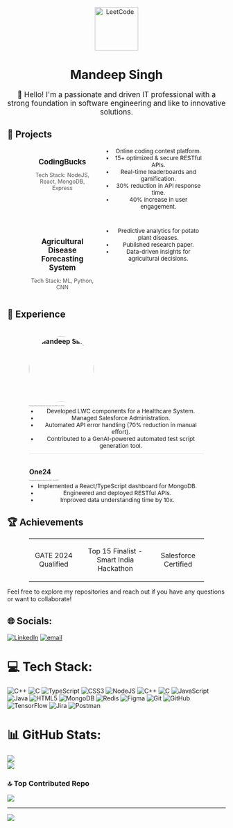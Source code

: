 <div align="center">
<!--     <img src="https://img.freepik.com/free-vector/web-development-concept-with-programmer-ar_107791-17049.jpg?t=st=1746341628~exp=1746345228~hmac=326dca67229987ad1a60aaacab154c6c9ef70cd6b43189554ed42afb63d840ac&w=1480" alt="Mandeep Singh" width="150" style="border-radius: 50%;"/> -->
  <a href="https://leetcode.com/hapysingh" target="_blank">
        <img src="https://cdn.sanity.io/images/oaglaatp/production/fe299a608603b8364a6ed4e20916cd6da1c9ec74-5001x3334.jpg?w=5001&h=3334&auto=format" alt="LeetCode" width="100">
    </a>
  <h1 style="font-size: 2em;">Mandeep Singh</h1>
    <p style="font-size: 1.2em;">👋 Hello! I'm a passionate and driven IT professional with a strong foundation in software engineering and like to innovative solutions.</p>
    
</div>


## 🚀 Projects

<div align="center">
    <div style="display: flex;  width: 80%; margin: auto;  padding-bottom: 20px; ">
        <div style="width: 40%; padding-right: 20px;">
            <h4 style="font-size: 1.2em;  margin-bottom: 10px;">CodingBucks</h4>
            <p style="font-size: 0.9em; color: #555;">Tech Stack: NodeJS, React, MongoDB, Express</p>
<!--              <div align="center">
                 <img src="https://user-images.githubusercontent.com/61289382/118789731-a4778100-b8d4-11eb-8e5e-5b58149e2378.gif" alt="CodingBucks" width="400"/>
            </div> -->
        </div>
        <div style="width: 60%;">
            <ul style="padding-left: 20px; margin-top: 0; margin-bottom: 0; font-size: 0.95em;">
                <li>Online coding contest platform.</li>
                <li>15+ optimized & secure RESTful APIs.</li>
                <li>Real-time leaderboards and gamification.</li>
                <li>30% reduction in API response time.</li>
                <li>40% increase in user engagement.</li>
            </ul>
        </div>
    </div>
    <div style="display: flex;  width: 80%; margin: auto;  padding-top: 20px;">
        <div style="width: 40%; padding-right: 20px;">
             <h4 style="font-size: 1.2em;  margin-bottom: 10px;">Agricultural Disease Forecasting System</h4>
            <p style="font-size: 0.9em; color: #555;">Tech Stack: ML, Python, CNN</p>
<!--              <div align="center">
                 <img src="https://user-images.githubusercontent.com/88782389/168779433-e5997b91-f155-441c-b7ef-477484345a98.png" alt="Agricultural Disease Forecasting System" width="400"/>
            </div> -->
        </div>
        <div style="width: 60%;">
            <ul style="padding-left: 20px; margin-top: 0; margin-bottom: 0; font-size: 0.95em;">
                <li>Predictive analytics for potato plant diseases.</li>
                <li>Published research paper.</li>
                <li>Data-driven insights for agricultural decisions.</li>
            </ul>
        </div>
    </div>
</div>

## 💼 Experience

<div align="center">
    <div style="display: flex; flex-direction: column; align-items: flex-start; width: 80%; margin: auto; padding-bottom: 10px; border-bottom: 1px solid #e0e0e0;">
        <h4 style="font-size: 1.1em; margin-bottom: 5px;">
        <img src="https://upload.wikimedia.org/wikipedia/commons/1/1c/Accenture_logo.svg" alt="Mandeep Singh" width="150" style="border-radius: 50%;"/></h4>
        <p style="font-size: 0.2em; color: #555;">Packaged App Development Associate (Jun 2019 - Oct 2023)</p>
        <ul style="padding-left: 20px; margin-top: 0; margin-bottom: 0; font-size: 0.95em;">
            <li>Developed LWC components for a Healthcare System.</li>
            <li>Managed Salesforce Administration.</li>
            <li>Automated API error handling (70% reduction in manual effort).</li>
            <li>Contributed to a GenAI-powered automated test script generation tool.</li>
        </ul>
    </div>
    <div style="display: flex; flex-direction: column; align-items: flex-start; width: 80%; margin: auto; padding-top: 10px;">
        <h4 style="font-size: 1.1em; margin-bottom: 5px;">One24</h4>
        <p style="font-size: 0.2em; color: #555;">Development Engineer Intern (Jun 2021 - Sep 2021)</p>
        <ul style="padding-left: 20px; margin-top: 0; margin-bottom: 0; font-size: 0.95em;">
            <li>Implemented a React/TypeScript dashboard for MongoDB.</li>
            <li>Engineered and deployed RESTful APIs.</li>
            <li>Improved data understanding time by 10x.</li>
        </ul>
    </div>
</div>

## 🏆 Achievements

<div align="center">
    <table border=0 style="border: 0; width: 80%; margin: auto;">
        <tr>
            <td align="center">
<!--                 <img src="https://upload.wikimedia.org/wikipedia/en/thumb/c/c4/Graduate_Aptitude_Test_in_Engineering_%28GATE%29_logo.svg/1200px-Graduate_Aptitude_Test_in_Engineering_%28GATE%29_logo.svg/1200px-Graduate_Aptitude_Test_in_Engineering_%28GATE%29_logo.svg.png" alt="GATE" width="100"> -->
                <p>GATE 2024 Qualified</p>
            </td>
            <td align="center">
<!--                 <img src="https://sih.gov.in/img/sih-logo.png" alt="SIH" width="100"> -->
                <p>Top 15 Finalist - Smart India Hackathon</p>
            </td>
            <td align="center">
<!--                 <img src="https://img.shields.io/badge/Salesforce-007169?style=for-the-badge&logo=salesforce&logoColor=white" alt="Salesforce" width="100"> -->
                <p>Salesforce Certified</p>
            </td>
        </tr>
    </table>
</div>

Feel free to explore my repositories and reach out if you have any questions or want to collaborate!


## 🌐 Socials:
[![LinkedIn](https://img.shields.io/badge/LinkedIn-%230077B5.svg?logo=linkedin&logoColor=white)](https://linkedin.com/in/mandeep-singh786) [![email](https://img.shields.io/badge/Email-D14836?logo=gmail&logoColor=white)](mailto:mandeep.singh112358@gmail.com) 

# 💻 Tech Stack:
![C++](https://img.shields.io/badge/c++-%2300599C.svg?style=plastic&logo=c%2B%2B&logoColor=white) ![C](https://img.shields.io/badge/c-%2300599C.svg?style=plastic&logo=c&logoColor=white) ![TypeScript](https://img.shields.io/badge/typescript-%23007ACC.svg?style=plastic&logo=typescript&logoColor=white) ![CSS3](https://img.shields.io/badge/css3-%231572B6.svg?style=plastic&logo=css3&logoColor=white) ![NodeJS](https://img.shields.io/badge/node.js-6DA55F?style=plastic&logo=node.js&logoColor=white) ![C++](https://img.shields.io/badge/c++-%2300599C.svg?style=plastic&logo=c%2B%2B&logoColor=white) ![C](https://img.shields.io/badge/c-%2300599C.svg?style=plastic&logo=c&logoColor=white) ![JavaScript](https://img.shields.io/badge/javascript-%23323330.svg?style=plastic&logo=javascript&logoColor=%23F7DF1E) ![Java](https://img.shields.io/badge/java-%23ED8B00.svg?style=plastic&logo=openjdk&logoColor=white) ![HTML5](https://img.shields.io/badge/html5-%23E34F26.svg?style=plastic&logo=html5&logoColor=white) ![MongoDB](https://img.shields.io/badge/MongoDB-%234ea94b.svg?style=plastic&logo=mongodb&logoColor=white) ![Redis](https://img.shields.io/badge/redis-%23DD0031.svg?style=plastic&logo=redis&logoColor=white) ![Figma](https://img.shields.io/badge/figma-%23F24E1E.svg?style=plastic&logo=figma&logoColor=white) ![Git](https://img.shields.io/badge/git-%23F05033.svg?style=plastic&logo=git&logoColor=white) ![GitHub](https://img.shields.io/badge/github-%23121011.svg?style=plastic&logo=github&logoColor=white) ![TensorFlow](https://img.shields.io/badge/TensorFlow-%23FF6F00.svg?style=plastic&logo=TensorFlow&logoColor=white) ![Jira](https://img.shields.io/badge/jira-%230A0FFF.svg?style=plastic&logo=jira&logoColor=white) ![Postman](https://img.shields.io/badge/Postman-FF6C37?style=plastic&logo=postman&logoColor=white)
# 📊 GitHub Stats:
![](https://nirzak-streak-stats.vercel.app/?user=mandepsingh&theme=transparent&hide_border=true)<br/>
![](https://github-readme-stats.vercel.app/api/top-langs/?username=mandepsingh&theme=transparent&hide_border=true&include_all_commits=false&count_private=false&layout=compact)

### 🔝 Top Contributed Repo
![](https://github-contributor-stats.vercel.app/api?username=mandepsingh&limit=5&theme=dark&combine_all_yearly_contributions=true)

---
[![](https://visitcount.itsvg.in/api?id=mandepsingh&icon=0&color=0)](https://visitcount.itsvg.in)

<!-- Proudly created with GPRM ( https://gprm.itsvg.in ) -->
